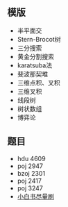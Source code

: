 ## 模版
* 半平面交
* Stern-Brocot树
* 三分搜索
* 黄金分割搜索
* karatsuba法
* 斐波那契堆
* 三维点积、叉积
* 三维叉积
* 线段树
* 树状数组
* 博弈论

## 题目
* hdu 4609
* poj 2947
* bzoj 2301
* poj 2417
* poj 3247
* [小白书尽量刷](https://vjudge.net/article/46)
